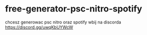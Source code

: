 # free-generator-psc-nitro-spotify
chcesz generowac psc nitro oraz spotify 
wbij na discorda https://discord.gg/uwqKbUYWcW
